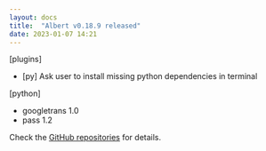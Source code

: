 ```yaml
---
layout: docs
title:  "Albert v0.18.9 released"
date: 2023-01-07 14:21
---
```


[plugins]
* [py] Ask user to install missing python dependencies in terminal

[python]
* googletrans 1.0
* pass 1.2

Check the [GitHub repositories](https://github.com/albertlauncher/albert/commits/v0.18.9) for details.

